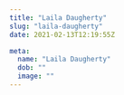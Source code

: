 ```yaml
---
title: "Laila Daugherty"
slug: "laila-daugherty"
date: 2021-02-13T12:19:55Z

meta:
  name: "Laila Daugherty"
  dob: ""
  image: ""
---
```


